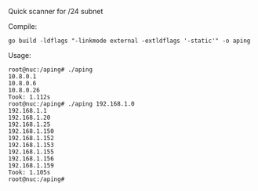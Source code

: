 Quick scanner for /24 subnet

Compile:
```
go build -ldflags "-linkmode external -extldflags '-static'" -o aping
```

Usage:
```
root@nuc:/aping# ./aping
10.8.0.1
10.8.0.6
10.8.0.26
Took: 1.112s
root@nuc:/aping# ./aping 192.168.1.0
192.168.1.1
192.168.1.20
192.168.1.25
192.168.1.150
192.168.1.152
192.168.1.153
192.168.1.155
192.168.1.156
192.168.1.159
Took: 1.105s
root@nuc:/aping# 
```
